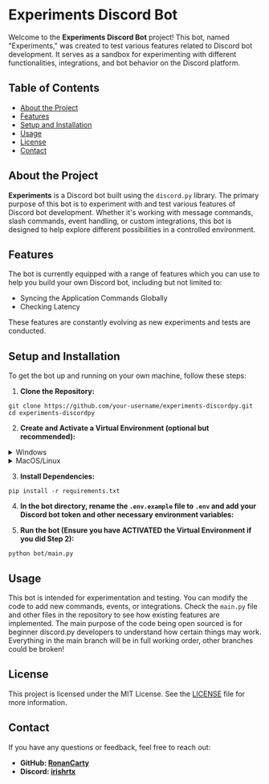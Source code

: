 # Experiments Discord Bot

Welcome to the **Experiments Discord Bot** project! This bot, named "Experiments," was created to test various features related to Discord bot development. It serves as a sandbox for experimenting with different functionalities, integrations, and bot behavior on the Discord platform.

## Table of Contents

- [About the Project](#about-the-project)
- [Features](#features)
- [Setup and Installation](#setup-and-installation)
- [Usage](#usage)
- [License](#license)
- [Contact](#contact)

## About the Project

**Experiments** is a Discord bot built using the `discord.py` library. The primary purpose of this bot is to experiment with and test various features of Discord bot development. Whether it's working with message commands, slash commands, event handling, or custom integrations, this bot is designed to help explore different possibilities in a controlled environment.

## Features

The bot is currently equipped with a range of features which you can use to help you build your own Discord bot, including but not limited to:

- Syncing the Application Commands Globally
- Checking Latency

These features are constantly evolving as new experiments and tests are conducted.

## Setup and Installation

To get the bot up and running on your own machine, follow these steps:

1. **Clone the Repository:**
  ```
  git clone https://github.com/your-username/experiments-discordpy.git
  cd experiments-discordpy
  ```

2. **Create and Activate a Virtual Environment (optional but recommended):**
  <details>
    <summary>Windows</summary>
    
    python3 -m venv venv
    venv\Scripts\activate
  </details>
  <details>
    <summary>MacOS/Linux</summary>
    
    python3 -m venv venv
    source venv/bin/activate
  </details>

3. **Install Dependencies:**
  ```
  pip install -r requirements.txt
  ```

4. **In the bot directory, rename the `.env.example` file to `.env` and add your Discord bot token and other necessary environment variables:**

5. **Run the bot (Ensure you have ACTIVATED the Virtual Environment if you did Step 2):**
  ```
  python bot/main.py
  ```

## Usage

This bot is intended for experimentation and testing. You can modify the code to add new commands, events, or integrations. Check the `main.py` file and other files in the repository to see how existing features are implemented. The main purpose of the code being open sourced is for beginner discord.py developers to understand how certain things may work. Everything in the main branch will be in full working order, other branches could be broken!

## License

This project is licensed under the MIT License. See the [LICENSE](LICENSE) file for more information.

## Contact

If you have any questions or feedback, feel free to reach out:

- **GitHub: [RonanCarty](https://github.com/RonanCarty)**
- **Discord: [irishrtx](https://discordlookup.com/user/974274752669708288)**
